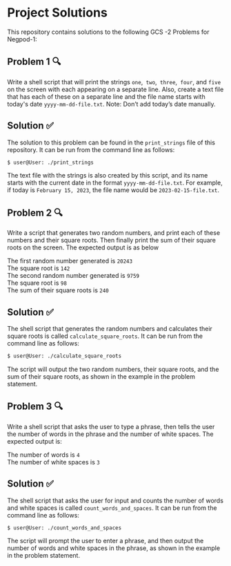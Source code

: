 # Project Solutions

This repository contains solutions to the following GCS -2 Problems for Negpod-1:

## Problem 1 🔍

Write a shell script that will print the strings `one`,` two`,` three`,` four`, and `five` on the screen with each appearing on a separate line. Also, create a text file that has each of these on a separate line and the file name starts with today's date `yyyy-mm-dd-file.txt`. Note: Don’t add today’s date manually.

## Solution ✅

The solution to this problem can be found in the `print_strings` file of this repository. It can be run from the command line as follows:

```sh
$ user@User: ./print_strings
```
The text file with the strings is also created by this script, and its name starts with the current date in the format `yyyy-mm-dd-file.txt`. For example, if today is `February 15, 2023`, the file name would be `2023-02-15-file.txt`.

## Problem 2 🔍

Write a script that generates two random numbers, and print each of these numbers and their square roots. Then finally print the sum of their square roots on the screen. The expected output is as below

The first random number generated is `20243`   
The square root is `142`   
The second random number generated is `9759`  
The square root is `98`   
The sum of their square roots is `240`


## Solution ✅

The shell script that generates the random numbers and calculates their square roots is called `calculate_square_roots`. It can be run from the command line as follows:

```sh
$ user@User: ./calculate_square_roots
```
The script will output the two random numbers, their square roots, and the sum of their square roots, as shown in the example in the problem statement.

## Problem 3 🔍

Write a shell script that asks the user to type a phrase, then tells the user the number of words in the phrase and the number of white spaces. The expected output is:

The number of words is `4`    
The number of white spaces is `3`

## Solution ✅

The shell script that asks the user for input and counts the number of words and white spaces is called `count_words_and_spaces`. It can be run from the command line as follows:

```sh
$ user@User: ./count_words_and_spaces
```
The script will prompt the user to enter a phrase, and then output the number of words and white spaces in the phrase, as shown in the example in the problem statement.

